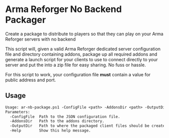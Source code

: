 # Arma Reforger No Backend Packager

Create a package to distribute to players so that they can play on your Arma Reforger servers with no backend

This script will, given a valid Arma Reforger dedicated server configuration file and directory containing addons, package up all required addons and generate a launch script for your clients to use to connect directly to your server and put the into a zip file for easy sharing. No fuss or hassle.

For this script to work, your configuration file **must** contain a value for public address and port.

## Usage

```txt
Usage: ar-nb-package.ps1 -ConfigFile <path> -AddonsDir <path> -OutputDir <path>
Parameters:
  -ConfigFile  Path to the JSON configuration file.
  -AddonsDir   Path to the addons directory.
  -OutputDir   Path to where the packaged client files should be created.
  -Help        Show this help message.
```
